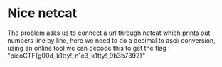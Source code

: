 # Nice netcat
The problem asks us to connect a url through netcat which prints out numbers line by line, here we need to do a decimal to ascii conversion, using an online tool we can decode this to get the 
flag : "picoCTF{g00d_k1tty!_n1c3_k1tty!_9b3b7392}"

